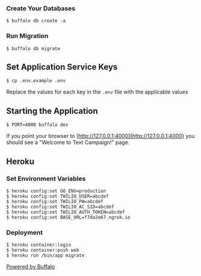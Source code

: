 ### Create Your Databases

    $ buffalo db create -a

### Run Migration

    $ buffalo db migrate

## Set Application Service Keys

    $ cp .env.example .env

Replace the values for each key in the `.env` file with the applicable values

## Starting the Application

    $ PORT=4000 buffalo dev

If you point your browser to [http://127.0.0.1:4000](http://127.0.0.1:4000) you should see a "Welcome to Text Campaign!" page.

## Heroku

### Set Environment Variables

    $ heroku config:set GO_ENV=production
    $ heroku config:set TWILIO_USER=abcdef
    $ heroku config:set TWILIO_PW=abcdef
    $ heroku config:set TWILIO_AC_SID=abcdef
    $ heroku config:set TWILIO_AUTH_TOKEN=abcdef
    $ heroku config:set BASE_URL=f7da2e67.ngrok.io

### Deployment

    $ heroku container:login
    $ heroku container:push web
    $ heroku run /bin/app migrate

[Powered by Buffalo](http://gobuffalo.io)
